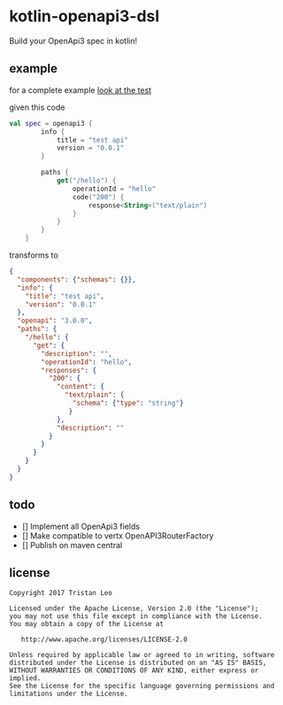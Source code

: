 # kotlin-openapi3-dsl

Build your OpenApi3 spec in kotlin!

## example

for a complete example [look at the test](src/test/kotlin/OpenApi3BuilderTest.kt)

given this code

```kotlin
val spec = openapi3 {
        info {
            title = "test api"
            version = "0.0.1"
        }

        paths {
            get("/hello") {
                operationId = "hello"
                code("200") {
                    response<String>("text/plain")
                }
            }
        }
    }
```

transforms to
```json
{
  "components": {"schemas": {}},
  "info": {
    "title": "test api",
    "version": "0.0.1"
  },
  "openapi": "3.0.0",
  "paths": {
    "/hello": {
      "get": {
        "description": "",
        "operationId": "hello",
        "responses": {
          "200": {
            "content": {
              "text/plain": {
                "schema": {"type": "string"}
               }
            },
            "description": ""
          }
        }
      }
    }
  }
}
```

## todo

- [] Implement all OpenApi3 fields
- [] Make compatible to vertx OpenAPI3RouterFactory
- [] Publish on maven central


## license
```
Copyright 2017 Tristan Leo

Licensed under the Apache License, Version 2.0 (the "License");
you may not use this file except in compliance with the License.
You may obtain a copy of the License at

   http://www.apache.org/licenses/LICENSE-2.0

Unless required by applicable law or agreed to in writing, software
distributed under the License is distributed on an "AS IS" BASIS,
WITHOUT WARRANTIES OR CONDITIONS OF ANY KIND, either express or implied.
See the License for the specific language governing permissions and
limitations under the License.
```